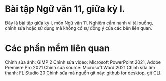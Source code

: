 # Bài tập Ngữ văn 11, giữa kỳ I.
Đây là bài tập giữa kỳ I, môn Ngữ văn 11. Nghiêm cấm hành vi tải xuống, chỉnh sửa hoặc sử dụng mà không có sự đồng ý của các bên liên quan.

# Các phần mềm liên quan
Chỉnh sửa ảnh: GIMP 2
Chỉnh sửa video: Microsoft PowerPoint 2021, Adobe Premiere Pro 2021
Chỉnh sửa source: Microsoft Word 2021
Chỉnh sửa âm thanh: FL Studio 20
Chỉnh sửa mã nguồn git này: github for desktop, git CLI.
